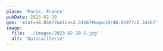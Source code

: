 ```yaml
---
place: 'Paris, France'
pubDate: 2023-02-20
geo: 'mlat=48.85977&mlon=2.34267#map=19/48.85977/2.34267'
image:
  file: './images/2023-02-20-1.jpg'
  alt: 'Quincaillerie'
---
```

